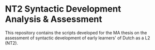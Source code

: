 # NT2 Syntactic Development Analysis & Assessment

This repository contains the scripts developed for the MA thesis on the assessment of syntactic development of early learners' of Dutch as a L2 (NT2).
